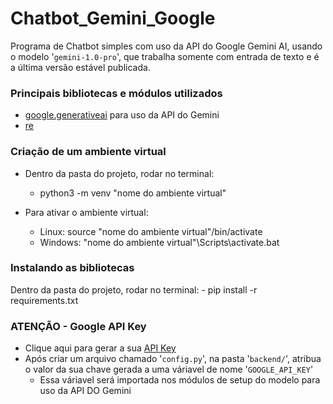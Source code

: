 # Chatbot_Gemini_Google
Programa de Chatbot simples com uso da API do Google Gemini AI, usando o modelo '`gemini-1.0-pro`', que trabalha somente com entrada de texto e é a última versão estável publicada.

### Principais bibliotecas e módulos utilizados
- [google.generativeai](https://ai.google.dev/gemini-api/docs/get-started/python#setup)  para uso da API do Gemini
- [re](https://docs.python.org/3/library/re.html)
<!-- - [IPython](https://ipython.readthedocs.io/en/stable/)
- [textwrap](https://docs.python.org/3/library/textwrap.html) -->


### Criação de um ambiente virtual
 - Dentro da pasta do projeto, rodar no terminal:
    - python3 -m venv "nome do ambiente virtual"

 - Para ativar o ambiente virtual:
   - Linux:      source "nome do ambiente virtual"/bin/activate
   - Windows:    "nome do ambiente virtual"\Scripts\activate.bat


### Instalando as bibliotecas
Dentro da pasta do projeto, rodar no terminal:
    - pip install -r requirements.txt


### ATENÇÃO - Google API Key
- Clique aqui para gerar a sua [API Key](https://ai.google.dev/gemini-api/docs/api-key) 
- Após criar um arquivo chamado '`config.py`', na pasta '`backend/`', atribua o valor da sua chave gerada a uma váriavel de nome '`GOOGLE_API_KEY`'
    - Essa váriavel será importada nos módulos de setup do modelo para uso da API DO Gemini

